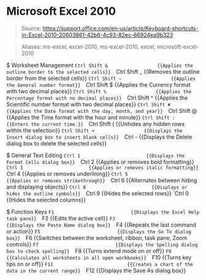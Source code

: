 # Microsoft Excel 2010

> Source: https://support.office.com/en-us/article/Keyboard-shortcuts-in-Excel-2010-20603861-42b6-4c93-82ec-66924ea9b323

> Aliases: ms-excel, excel-2010, ms-excel-2010, excel, microsoft-excel-2010

$ Worksheet Management
    `Ctrl Shift &                  {{Applies the outline border to the selected cells}} 
    `Ctrl Shift _                  {{Removes the outline border from the selected cells}} 
    `Ctrl Shift ~                  {{Applies the General number format}} 
    `Ctrl Shift $                  {{Applies the Currency format with two decimal places}} 
    `Ctrl Shift %                  {{Applies the Percentage format with no decimal places}} 
    `Ctrl Shift ^                  {{Applies the Scientific number format with two decimal places}} 
    `Ctrl Shift #                  {{Applies the Date format with the day, month, and year}} 
    `Ctrl Shift @                  {{Applies the Time format with the hour and minute}} 
    `Ctrl Shift :                  {{Enters the current time.}} 
    `Ctrl Shift (                  {{Unhides any hidden rows within the selection}} 
    `Ctrl Shift +                  {{Displays the Insert dialog box to insert blank cells}} 
    `Ctrl -                        {{Displays the Delete dialog box to delete the selected cells}} 

$ General Text Editing
    `Ctrl 1                        {{Displays the Format Cells dialog box}} 
    `Ctrl 2                        {{Applies or removes bold formatting}} 
    `Ctrl 3                        {{Applies or removes italic formatting}} 
    `Ctrl 4                        {{Applies or removes underlining}} 
    `Ctrl 5                        {{Applies or removes strikethrough}} 
    `Ctrl 6                        {{Alternates between hiding and displaying objects}} 
    `Ctrl 8                        {{Displays or hides the outline symbols}} 
    `Ctrl 9                        {{Hides the selected rows}} 
    `Ctrl 0                        {{Hides the selected columns}} 

$ Function Keys
    `F1                            {{Displays the Excel Help task pane}} 
    `F2                            {{Edits the active cell}} 
    `F3                            {{Displays the Paste Name dialog box}} 
    `F4                            {{Repeats the last command or action}} 
    `F5                            {{Displays the Go To dialog box}} 
    `F6                            {{Switches between the worksheet, ribbon, task pane, Zoom controls}} 
    `F7                            {{Displays the Spelling dialog box to check spelling}} 
    `F8                            {{Turns extend mode on or off}} 
    `F9                            {{Calculates all worksheets in all open workbooks}} 
    `F10                           {{Turns key tips on or off}} 
    `F11                           {{Creates a chart of the data in the current range}} 
    `F12                           {{Displays the Save As dialog box}} 

